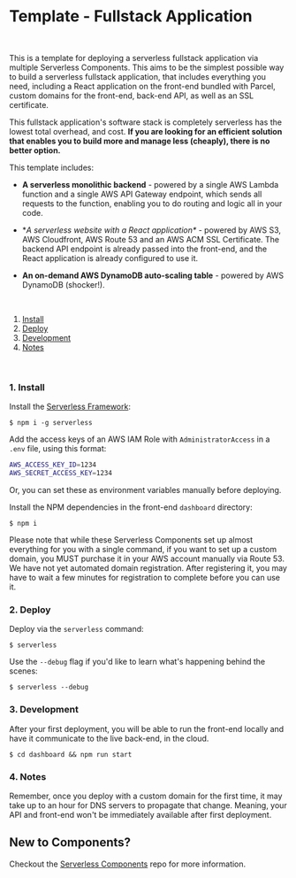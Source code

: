 # Template - Fullstack Application

&nbsp;

This is a template for deploying a serverless fullstack application via multiple Serverless Components. This aims to be the simplest possible way to build a serverless fullstack application, that includes everything you need, including a React application on the front-end bundled with Parcel, custom domains for the front-end, back-end API, as well as an SSL certificate.

This fullstack application's software stack is completely serverless has the lowest total overhead, and cost. **If you are looking for an efficient solution that enables you to build more and manage less (cheaply), there is no better option.**

This template includes:

- **A serverless monolithic backend** - powered by a single AWS Lambda function and a single AWS API Gateway endpoint, which sends all requests to the function, enabling you to do routing and logic all in your code.

- **A serverless website with a React application\** - powered by AWS S3, AWS Cloudfront, AWS Route 53 and an AWS ACM SSL Certificate. The backend API endpoint is already passed into the front-end, and the React application is already configured to use it.

- **An on-demand AWS DynamoDB auto-scaling table** - powered by AWS DynamoDB (shocker!).

&nbsp;

1. [Install](#1-install)
2. [Deploy](#2-deploy)
3. [Development](#3-development)
4. [Notes](#4-notes)

&nbsp;

### 1. Install

Install the [Serverless Framework](https://www.github.com/serverless/serverless):

```console
$ npm i -g serverless
```

Add the access keys of an AWS IAM Role with `AdministratorAccess` in a `.env` file, using this format:

```bash
AWS_ACCESS_KEY_ID=1234
AWS_SECRET_ACCESS_KEY=1234
```

Or, you can set these as environment variables manually before deploying.

Install the NPM dependencies in the front-end `dashboard` directory:

```console
$ npm i
```

Please note that while these Serverless Components set up almost everything for you with a single command, if you want to set up a custom domain, you MUST purchase it in your AWS account manually via Route 53. We have not yet automated domain registration. After registering it, you may have to wait a few minutes for registration to complete before you can use it.

### 2. Deploy

Deploy via the `serverless` command:

```console
$ serverless
```

Use the `--debug` flag if you'd like to learn what's happening behind the scenes:

```console
$ serverless --debug
```

### 3. Development

After your first deployment, you will be able to run the front-end locally and have it communicate to the live back-end, in the cloud.

```console
$ cd dashboard && npm run start
```

### 4. Notes

Remember, once you deploy with a custom domain for the first time, it may take up to an hour for DNS servers to propagate that change. Meaning, your API and front-end won't be immediately available after first deployment.

## New to Components?

Checkout the [Serverless Components](https://github.com/serverless/components) repo for more information.
